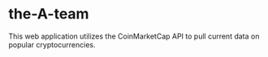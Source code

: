 # the-A-team
This web application utilizes the CoinMarketCap API to pull current data on popular cryptocurrencies.
